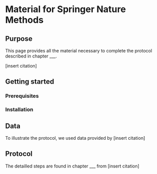 # Material for Springer Nature Methods

## Purpose
This page provides all the material necessary to complete the protocol described in chapter ___.

[insert citation]

## Getting started

### Prerequisites

### Installation

## Data
To illustrate the protocol, we used data provided by [insert citation]

## Protocol
The detailled steps are found in chapter ___ from [insert citation]
